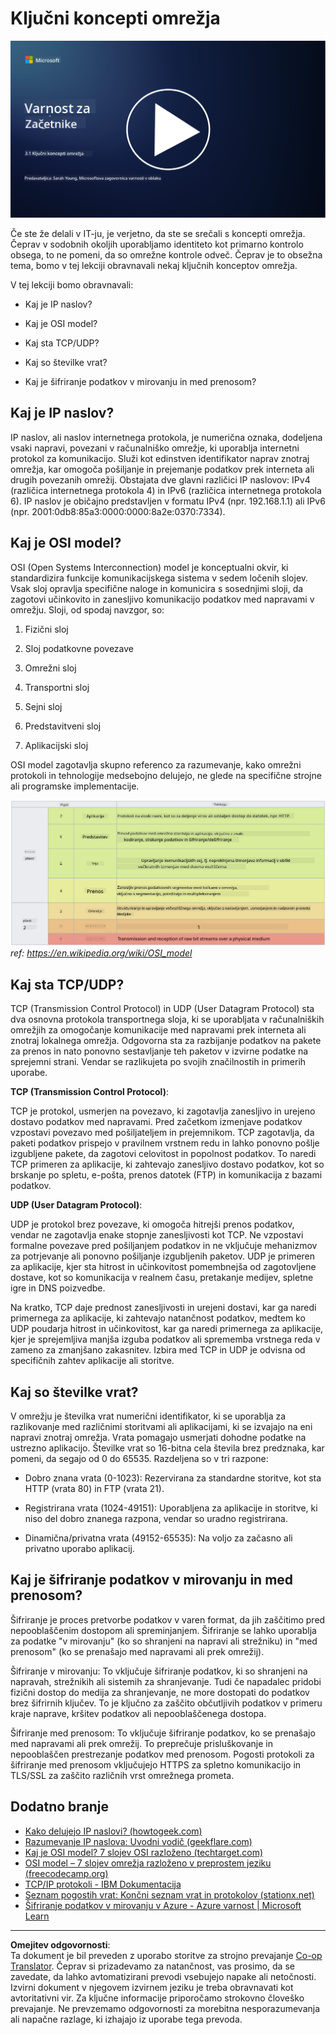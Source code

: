 <!--
CO_OP_TRANSLATOR_METADATA:
{
  "original_hash": "252724eceeb183fb9018f88c5e1a3f0c",
  "translation_date": "2025-09-04T01:51:17+00:00",
  "source_file": "3.1 Networking key concepts.md",
  "language_code": "sl"
}
-->
# Ključni koncepti omrežja

[![Oglejte si video](../../translated_images/3-1_placeholder.4175b570caca311e2bfc7e19ab9e1f14144b17af49b128ea998c2a7211f49795.sl.png)](https://learn-video.azurefd.net/vod/player?id=1d8606a8-8357-4dae-8b8f-0a13c3fddd7a)

Če ste že delali v IT-ju, je verjetno, da ste se srečali s koncepti omrežja. Čeprav v sodobnih okoljih uporabljamo identiteto kot primarno kontrolo obsega, to ne pomeni, da so omrežne kontrole odveč. Čeprav je to obsežna tema, bomo v tej lekciji obravnavali nekaj ključnih konceptov omrežja.

V tej lekciji bomo obravnavali:

- Kaj je IP naslov?

- Kaj je OSI model?

- Kaj sta TCP/UDP?

- Kaj so številke vrat?

- Kaj je šifriranje podatkov v mirovanju in med prenosom?

## Kaj je IP naslov?

IP naslov, ali naslov internetnega protokola, je numerična oznaka, dodeljena vsaki napravi, povezani v računalniško omrežje, ki uporablja internetni protokol za komunikacijo. Služi kot edinstven identifikator naprav znotraj omrežja, kar omogoča pošiljanje in prejemanje podatkov prek interneta ali drugih povezanih omrežij. Obstajata dve glavni različici IP naslovov: IPv4 (različica internetnega protokola 4) in IPv6 (različica internetnega protokola 6). IP naslov je običajno predstavljen v formatu IPv4 (npr. 192.168.1.1) ali IPv6 (npr. 2001:0db8:85a3:0000:0000:8a2e:0370:7334).

## Kaj je OSI model?

OSI (Open Systems Interconnection) model je konceptualni okvir, ki standardizira funkcije komunikacijskega sistema v sedem ločenih slojev. Vsak sloj opravlja specifične naloge in komunicira s sosednjimi sloji, da zagotovi učinkovito in zanesljivo komunikacijo podatkov med napravami v omrežju. Sloji, od spodaj navzgor, so:

1. Fizični sloj

2. Sloj podatkovne povezave

3. Omrežni sloj

4. Transportni sloj

5. Sejni sloj

6. Predstavitveni sloj

7. Aplikacijski sloj

OSI model zagotavlja skupno referenco za razumevanje, kako omrežni protokoli in tehnologije medsebojno delujejo, ne glede na specifične strojne ali programske implementacije.

![image](../../translated_images/osilayers.3489744e4715f50913c8f8cfe8deaccdcee6b0642bb18344496faed0abb58051.sl.png)
_ref: https://en.wikipedia.org/wiki/OSI_model_

## Kaj sta TCP/UDP?

TCP (Transmission Control Protocol) in UDP (User Datagram Protocol) sta dva osnovna protokola transportnega sloja, ki se uporabljata v računalniških omrežjih za omogočanje komunikacije med napravami prek interneta ali znotraj lokalnega omrežja. Odgovorna sta za razbijanje podatkov na pakete za prenos in nato ponovno sestavljanje teh paketov v izvirne podatke na sprejemni strani. Vendar se razlikujeta po svojih značilnostih in primerih uporabe.

**TCP (Transmission Control Protocol)**:

TCP je protokol, usmerjen na povezavo, ki zagotavlja zanesljivo in urejeno dostavo podatkov med napravami. Pred začetkom izmenjave podatkov vzpostavi povezavo med pošiljateljem in prejemnikom. TCP zagotavlja, da paketi podatkov prispejo v pravilnem vrstnem redu in lahko ponovno pošlje izgubljene pakete, da zagotovi celovitost in popolnost podatkov. To naredi TCP primeren za aplikacije, ki zahtevajo zanesljivo dostavo podatkov, kot so brskanje po spletu, e-pošta, prenos datotek (FTP) in komunikacija z bazami podatkov.

**UDP (User Datagram Protocol)**:

UDP je protokol brez povezave, ki omogoča hitrejši prenos podatkov, vendar ne zagotavlja enake stopnje zanesljivosti kot TCP. Ne vzpostavi formalne povezave pred pošiljanjem podatkov in ne vključuje mehanizmov za potrjevanje ali ponovno pošiljanje izgubljenih paketov. UDP je primeren za aplikacije, kjer sta hitrost in učinkovitost pomembnejša od zagotovljene dostave, kot so komunikacija v realnem času, pretakanje medijev, spletne igre in DNS poizvedbe.

Na kratko, TCP daje prednost zanesljivosti in urejeni dostavi, kar ga naredi primernega za aplikacije, ki zahtevajo natančnost podatkov, medtem ko UDP poudarja hitrost in učinkovitost, kar ga naredi primernega za aplikacije, kjer je sprejemljiva manjša izguba podatkov ali sprememba vrstnega reda v zameno za zmanjšano zakasnitev. Izbira med TCP in UDP je odvisna od specifičnih zahtev aplikacije ali storitve.

## Kaj so številke vrat?

V omrežju je številka vrat numerični identifikator, ki se uporablja za razlikovanje med različnimi storitvami ali aplikacijami, ki se izvajajo na eni napravi znotraj omrežja. Vrata pomagajo usmerjati dohodne podatke na ustrezno aplikacijo. Številke vrat so 16-bitna cela števila brez predznaka, kar pomeni, da segajo od 0 do 65535. Razdeljena so v tri razpone:

- Dobro znana vrata (0-1023): Rezervirana za standardne storitve, kot sta HTTP (vrata 80) in FTP (vrata 21).

- Registrirana vrata (1024-49151): Uporabljena za aplikacije in storitve, ki niso del dobro znanega razpona, vendar so uradno registrirana.

- Dinamična/privatna vrata (49152-65535): Na voljo za začasno ali privatno uporabo aplikacij.

## Kaj je šifriranje podatkov v mirovanju in med prenosom?

Šifriranje je proces pretvorbe podatkov v varen format, da jih zaščitimo pred nepooblaščenim dostopom ali spreminjanjem. Šifriranje se lahko uporablja za podatke "v mirovanju" (ko so shranjeni na napravi ali strežniku) in "med prenosom" (ko se prenašajo med napravami ali prek omrežij).

Šifriranje v mirovanju: To vključuje šifriranje podatkov, ki so shranjeni na napravah, strežnikih ali sistemih za shranjevanje. Tudi če napadalec pridobi fizični dostop do medija za shranjevanje, ne more dostopati do podatkov brez šifrirnih ključev. To je ključno za zaščito občutljivih podatkov v primeru kraje naprave, kršitev podatkov ali nepooblaščenega dostopa.

Šifriranje med prenosom: To vključuje šifriranje podatkov, ko se prenašajo med napravami ali prek omrežij. To preprečuje prisluškovanje in nepooblaščen prestrezanje podatkov med prenosom. Pogosti protokoli za šifriranje med prenosom vključujejo HTTPS za spletno komunikacijo in TLS/SSL za zaščito različnih vrst omrežnega prometa.

## Dodatno branje
- [Kako delujejo IP naslovi? (howtogeek.com)](https://www.howtogeek.com/341307/how-do-ip-addresses-work/)
- [Razumevanje IP naslova: Uvodni vodič (geekflare.com)](https://geekflare.com/understanding-ip-address/)
- [Kaj je OSI model? 7 slojev OSI razloženo (techtarget.com)](https://www.techtarget.com/searchnetworking/definition/OSI)
- [OSI model – 7 slojev omrežja razloženo v preprostem jeziku (freecodecamp.org)](https://www.freecodecamp.org/news/osi-model-networking-layers-explained-in-plain-english/)
- [TCP/IP protokoli - IBM Dokumentacija](https://www.ibm.com/docs/en/aix/7.3?topic=protocol-tcpip-protocols)
- [Seznam pogostih vrat: Končni seznam vrat in protokolov (stationx.net)](https://www.stationx.net/common-ports-cheat-sheet/)
- [Šifriranje podatkov v mirovanju v Azure - Azure varnost | Microsoft Learn](https://learn.microsoft.com/azure/security/fundamentals/encryption-atrest?WT.mc_id=academic-96948-sayoung)

---

**Omejitev odgovornosti**:  
Ta dokument je bil preveden z uporabo storitve za strojno prevajanje [Co-op Translator](https://github.com/Azure/co-op-translator). Čeprav si prizadevamo za natančnost, vas prosimo, da se zavedate, da lahko avtomatizirani prevodi vsebujejo napake ali netočnosti. Izvirni dokument v njegovem izvirnem jeziku je treba obravnavati kot avtoritativni vir. Za ključne informacije priporočamo strokovno človeško prevajanje. Ne prevzemamo odgovornosti za morebitna nesporazumevanja ali napačne razlage, ki izhajajo iz uporabe tega prevoda.